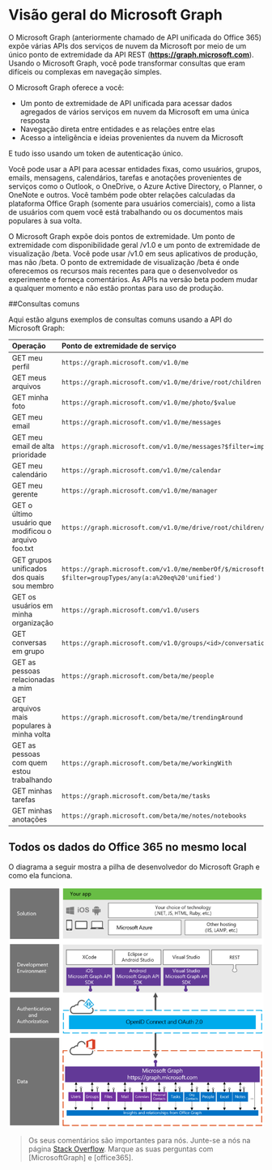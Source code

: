 


# Visão geral do Microsoft Graph

O Microsoft Graph (anteriormente chamado de API unificada do Office 365) expõe várias APIs dos serviços de nuvem da Microsoft por meio de um único ponto de extremidade da API REST (**https://graph.microsoft.com**). Usando o Microsoft Graph, você pode transformar consultas que eram difíceis ou complexas em navegação simples. 
 
O Microsoft Graph oferece a você:

- Um ponto de extremidade de API unificada para acessar dados agregados de vários serviços em nuvem da Microsoft em uma única resposta 
- Navegação direta entre entidades e as relações entre elas 
- Acesso a inteligência e ideias provenientes da nuvem da Microsoft

E tudo isso usando um token de autenticação único.

Você pode usar a API para acessar entidades fixas, como usuários, grupos, emails, mensagens, calendários, tarefas e anotações provenientes de serviços como o Outlook, o OneDrive, o Azure Active Directory, o Planner, o OneNote e outros. Você também pode obter relações calculadas da plataforma Office Graph (somente para usuários comerciais), como a lista de usuários com quem você está trabalhando ou os documentos mais populares à sua volta.

O Microsoft Graph expõe dois pontos de extremidade. Um ponto de extremidade com disponibilidade geral /v1.0 e um ponto de extremidade de visualização /beta.  Você pode usar /v1.0 em seus aplicativos de produção, mas não /beta.  O ponto de extremidade de visualização /beta é onde oferecemos os recursos mais recentes para que o desenvolvedor os experimente e forneça comentários. As APIs na versão beta podem mudar a qualquer momento e não estão prontas para uso de produção.

<!--<a name="msg_queries"> </a>-->

##Consultas comuns

Aqui estão alguns exemplos de consultas comuns usando a API do Microsoft Graph:

| **Operação** | **Ponto de extremidade de serviço** |
|:--------------------------|:----------------------------------------|
|   GET meu perfil |    `https://graph.microsoft.com/v1.0/me` |
|   GET meus arquivos|   `https://graph.microsoft.com/v1.0/me/drive/root/children` |
|   GET minha foto     | `https://graph.microsoft.com/v1.0/me/photo/$value` |
|   GET meu email |   `https://graph.microsoft.com/v1.0/me/messages` |
|   GET meu email de alta prioridade | `https://graph.microsoft.com/v1.0/me/messages?$filter=importance%20eq%20'high'` |
|   GET meu calendário |   `https://graph.microsoft.com/v1.0/me/calendar` |
|   GET meu gerente  | `https://graph.microsoft.com/v1.0/me/manager` |
|   GET o último usuário que modificou o arquivo foo.txt |  `https://graph.microsoft.com/v1.0/me/drive/root/children/foo.txt/lastModifiedByUser` |
|   GET grupos unificados dos quais sou membro|   `https://graph.microsoft.com/v1.0/me/memberOf/$/microsoft.graph.group?$filter=groupTypes/any(a:a%20eq%20'unified')` |
|   GET os usuários em minha organização     | `https://graph.microsoft.com/v1.0/users` |
|   GET conversas em grupo |   `https://graph.microsoft.com/v1.0/groups/<id>/conversations` |
|   GET as pessoas relacionadas a mim    | `https://graph.microsoft.com/beta/me/people` |
|   GET arquivos mais populares à minha volta |  `https://graph.microsoft.com/beta/me/trendingAround` |
|   GET as pessoas com quem estou trabalhando     | `https://graph.microsoft.com/beta/me/workingWith` |
|   GET minhas tarefas    | `https://graph.microsoft.com/beta/me/tasks` |
|   GET minhas anotações |  `https://graph.microsoft.com/beta/me/notes/notebooks` |

<!-- <a name="msg_roof"> </a> -->

## Todos os dados do Office 365 no mesmo local

O diagrama a seguir mostra a pilha de desenvolvedor do Microsoft Graph e como ela funciona.

![Pilha de desenvolvedor da API do Microsoft Graph.](./images/MicrosoftGraph_DevStack.png)

 >  Os seus comentários são importantes para nós. Junte-se a nós na página [Stack Overflow](http://stackoverflow.com/questions/tagged/office365+or+microsoftgraph). Marque as suas perguntas com [MicrosoftGraph] e [office365].



